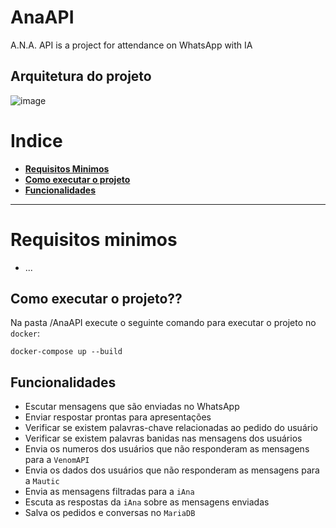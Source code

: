 # AnaAPI
 A.N.A. API is a project for attendance on WhatsApp with IA

## Arquitetura do projeto

![image](https://user-images.githubusercontent.com/64012825/213498708-e675267f-dc36-4999-a189-03b73826a109.png)

# Indice
<ul>
    <li><strong><a href="#requisitos_ancora">Requisitos Minimos</a></strong></li>
    <li><strong><a href="#executar">Como executar o projeto</a></strong></li>
    <li><strong><a href="#Funcionalidades">Funcionalidades</a></strong></li>
</ul>

---

<p id="requisitos_ancora"></p>

# Requisitos minimos
- ...


<p id="executar"></p>

## Como executar o projeto??

Na pasta /AnaAPI execute o seguinte comando para executar o projeto no ``docker``:
```
docker-compose up --build
```
<p id="Funcionalidades"></p>

## Funcionalidades
- Escutar mensagens que são enviadas no WhatsApp
- Enviar respostar prontas para apresentações 
- Verificar se existem palavras-chave relacionadas ao pedido do usuário
- Verificar se existem palavras banidas nas mensagens dos usuários
- Envia os numeros dos usuários que não responderam as mensagens para a ``VenomAPI`` 
- Envia os dados dos usuários que não responderam as mensagens para a ``Mautic``
- Envia as mensagens filtradas para a ``iAna``
- Escuta as respostas da ``iAna`` sobre as mensagens enviadas
- Salva os pedidos e conversas no ``MariaDB`` 
